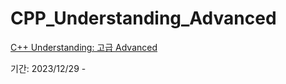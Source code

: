 # CPP_Understanding_Advanced
[C++ Understanding: 고급 Advanced](https://www.youtube.com/watch?v=769ZUgW3Eo8&list=PLrrTotxaO6khn83BjtBN-1HMDc9MZ__yt&index=1)

기간: 2023/12/29 - 
